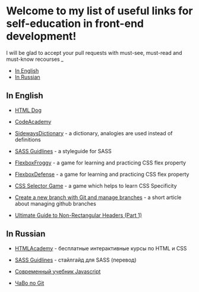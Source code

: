 # Welcome to my list of useful links for self-education in front-end development! 

I will be glad to accept your pull requests with must-see, must-read and must-know recourses *_*

- [In English](#in-english)
- [In Russian](#in-russian)


## In English
- [HTML Dog](http://htmldog.com/)
- [CodeAcademy](https://www.codecademy.com/)

- [SidewaysDictionary](https://sidewaysdictionary.com/) - a dictionary, analogies are used instead of definitions

- [SASS Guidlines](https://sass-guidelin.es/) - a styleguide for SASS

- [FlexboxFroggy](http://flexboxfroggy.com/) - a game for learning and practicing CSS flex property 
- [FlexboxDefense](http://www.flexboxdefense.com/) - a game for learning and practicing CSS flex property 
- [CSS Selector Game](https://flukeout.github.io/) - a game which helps to learn CSS Specificity

- [Create a new branch with Git and manage branches](https://github.com/Kunena/Kunena-Forum/wiki/Create-a-new-branch-with-git-and-manage-branches) - a short article about managing github branches
- [Ultimate Guide to Non-Rectangular Headers (Part 1)](https://codepen.io/ahmadnassri/post/non-rectangular-headers-part-1)


## In Russian
- [HTMLAcademy](https://htmlacademy.ru/) - бесплатные интерактивные курсы по HTML и CSS

- [SASS Guidlines](https://sass-guidelin.es/ru/#section-48) - стайлгайд для SASS (перевод)

- [Современный учебник Javascript](http://learn.javascript.ru/)

- [ЧаВо по Git](http://firstaidgit.ru/#/)